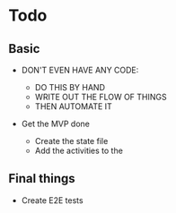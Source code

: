 # Todo
## Basic
* DON'T EVEN HAVE ANY CODE:
    * DO THIS BY HAND
    * WRITE OUT THE FLOW OF THINGS
    * THEN AUTOMATE IT

* Get the MVP done
    * Create the state file
    * Add the activities to the 

## Final things
* Create E2E tests
